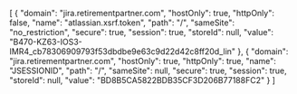 [
    {
        "domain": "jira.retirementpartner.com",
        "hostOnly": true,
        "httpOnly": false,
        "name": "atlassian.xsrf.token",
        "path": "/",
        "sameSite": "no_restriction",
        "secure": true,
        "session": true,
        "storeId": null,
        "value": "B470-KZ63-IOS3-IMR4_cb78306909793f53dbdbe9e63c9d22d42c8ff20d_lin"
    },
    {
        "domain": "jira.retirementpartner.com",
        "hostOnly": true,
        "httpOnly": true,
        "name": "JSESSIONID",
        "path": "/",
        "sameSite": null,
        "secure": true,
        "session": true,
        "storeId": null,
        "value": "BD8B5CA5822BDB35CF3D206B77188FC2"
    }
]

